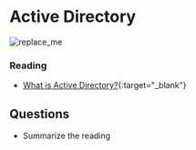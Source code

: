# Active Directory

![replace_me](https://codeworks.blob.core.windows.net/public/assets/img/illustrations/placeholder.svg)

### Reading

- [What is Active Directory?](https://www.cyberark.com/what-is/active-directory/){:target="_blank"}


## Questions
- Summarize the reading